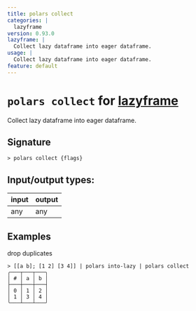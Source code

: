 ```yaml
---
title: polars collect
categories: |
  lazyframe
version: 0.93.0
lazyframe: |
  Collect lazy dataframe into eager dataframe.
usage: |
  Collect lazy dataframe into eager dataframe.
feature: default
---
```

<!-- This file is automatically generated. Please edit the command in https://github.com/nushell/nushell instead. -->

# `polars collect` for [lazyframe](/commands/categories/lazyframe.md)

<div class='command-title'>Collect lazy dataframe into eager dataframe.</div>

## Signature

```> polars collect {flags} ```


## Input/output types:

| input | output |
| ----- | ------ |
| any   | any    |

## Examples

drop duplicates
```nu
> [[a b]; [1 2] [3 4]] | polars into-lazy | polars collect
╭───┬───┬───╮
│ # │ a │ b │
├───┼───┼───┤
│ 0 │ 1 │ 2 │
│ 1 │ 3 │ 4 │
╰───┴───┴───╯

```
